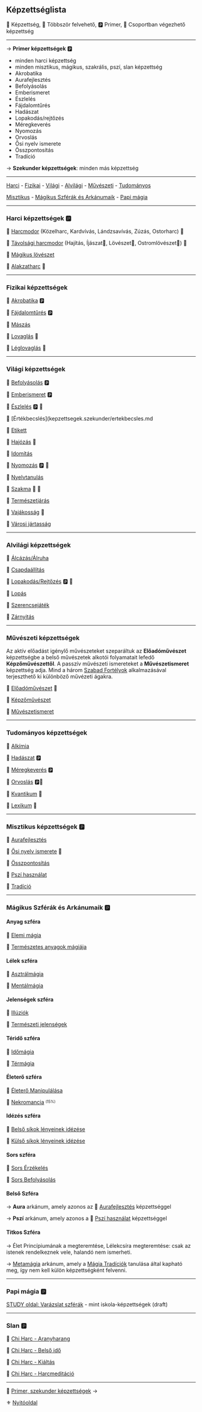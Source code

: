 ## Képzettséglista

🔵 Képzettség, 🔁 Többször felvehető, 🅿️ Primer, 🤝 Csoportban végezhető képzettség

---

→ **Primer képzettségek** 🅿️
- minden harci képzettség
- minden misztikus, mágikus, szakrális, pszí, slan képzettség
- Akrobatika
- Aurafejlesztés
- Befolyásolás
- Emberismeret
- Észlelés
- Fájdalomtűrés
- Hadászat
- Lopakodás/rejtőzés
- Méregkeverés
- Nyomozás
- Orvoslás
- Ősi nyelv ismerete
- Összpontosítás
- Tradíció

→ **Szekunder képzettségek**: minden más képzettség

---

[Harci](#harci-k%C3%A9pzetts%C3%A9gek-%F0%9F%85%BF%EF%B8%8F) - [Fizikai](#fizikai-k%C3%A9pzetts%C3%A9gek) - [Világi](#vil%C3%A1gi-k%C3%A9pzetts%C3%A9gek) - [Alvilági](#alvil%C3%A1gi-k%C3%A9pzetts%C3%A9gek) - [Művészeti](#m%C5%B1v%C3%A9szeti-k%C3%A9pzetts%C3%A9gek) - [Tudományos](#tudom%C3%A1nyos-k%C3%A9pzetts%C3%A9gek)

[Misztikus](#misztikus-k%C3%A9pzetts%C3%A9gek-%F0%9F%85%BF%EF%B8%8F) - [Mágikus Szférák és Arkánumaik](#m%C3%A1gikus-szf%C3%A9r%C3%A1k-%C3%A9s-ark%C3%A1numaik-%F0%9F%85%BF%EF%B8%8F) - [Papi mágia](#papi-m%C3%A1gia-%F0%9F%85%BF%EF%B8%8F)

---
### Harci képzettségek 🅿️

🔵 [Harcmodor](kepzettsegek.primer.harci/harcmodor.md) (Közelharc, Kardvívás, Lándzsavívás, Zúzás, Ostorharc) 🔁

🔵 [Távolsági harcmodor](kepzettsegek.primer.harci/tavolsagi_harcmodor.md) (Hajítás, Íjászat🤝, Lövészet🤝, Ostromlövészet🤝) 🔁

🔵 [Mágikus lövészet](kepzettsegek.primer.harci/magikus_loveszet.md)

🔵 [Alakzatharc](kepzettsegek.primer.harci/alakzatharc.md) 🤝

---
### Fizikai képzettségek

🔵 [Akrobatika](kepzettsegek.primer.altalanos/akrobatika.md) 🅿️

🔵 [Fájdalomtűrés](kepzettsegek.primer.altalanos/fajdalomtures.md) 🅿️

🔵 [Mászás](kepzettsegek.szekunder/maszas.md)

🔵 [Lovaglás](kepzettsegek.szekunder/lovaglas.md) 🤝

🔵 [Léglovaglás](kepzettsegek.szekunder/leglovaglas.md) 🤝

---
### Világi képzettségek

🔵 [Befolyásolás](kepzettsegek.primer.altalanos/befolyasolas.md) 🅿️

🔵 [Emberismeret](kepzettsegek.primer.altalanos/emberismeret.md) 🅿️

🔵 [Észlelés](kepzettsegek.primer.altalanos/eszleles.md) 🅿️ 🤝

🔵 [Értékbecslés](kepzettsegek.szekunder/ertekbecsles.md

🔵 [Etikett](kepzettsegek.szekunder/etikett.md)

🔵 [Hajózás](kepzettsegek.szekunder/hajozas.md) 🤝

🔵 [Idomítás](kepzettsegek.szekunder/idomitas.md)

🔵 [Nyomozás](kepzettsegek.primer.altalanos/nyomozas.md) 🅿️ 🤝

🔵 [Nyelvtanulás](kepzettsegek.szekunder/nyelvtanulas.md)

🔵 [Szakma](kepzettsegek.szekunder/szakma.md) 🤝 🔁

🔵 [Természetjárás](kepzettsegek.szekunder/termeszetjaras.md)

🔵 [Vajákosság](kepzettsegek.szekunder/vajakossag.md) 🤝

🔵 [Városi jártasság](kepzettsegek.szekunder/varosi_jartassag.md)

---
### Alvilági képzettségek

🔵 [Álcázás/Álruha](kepzettsegek.szekunder/alcazas_alruha.md)

🔵 [Csapdaállítás](kepzettsegek.szekunder/csapdaallitas.md)

🔵 [Lopakodás/Rejtőzés](kepzettsegek.primer.altalanos/lopakodas_rejtozes.md) 🅿️ 🤝

🔵 [Lopás](kepzettsegek.szekunder/lopas.md)

🔵 [Szerencsejáték](kepzettsegek.szekunder/szerencsejatek.md)

🔵 [Zárnyitás](kepzettsegek.szekunder/zarnyitas.md)


---
### Művészeti képzettségek

Az aktív előadást igénylő művészeteket szeparáltuk az **Előadóművészet** képzettségbe a belső művészetek alkotói folyamatait lefedő **Képzőművészettől**. A passzív művészeti ismereteket a **Művészetismeret** képzettség adja. Mind a három  [Szabad Fortélyok](042_szabad_fortelyok.md) alkalmazásával terjeszthető ki különböző művézeti ágakra.

🔵 [Előadóművészet](kepzettsegek.szekunder/eloadomuveszet.md) 🤝

🔵 [Képzőművészet](kepzettsegek.szekunder/kepzomuveszet.md)

🔵 [Művészetismeret](kepzettsegek.szekunder/muveszetismeret.md)

---
### Tudományos képzettségek

🔵 [Alkímia](kepzettsegek.szekunder/alkimia.md)

🔵 [Hadászat](kepzettsegek.primer.altalanos/hadaszat.md) 🅿️

🔵 [Méregkeverés](kepzettsegek.primer.altalanos/meregkeveres.md) 🅿️

🔵 [Orvoslás](kepzettsegek.primer.altalanos/orvoslas.md) 🅿️🤝

🔵 [Kvantikum](kepzettsegek.szekunder/kvantikum.md) 🤝

🔵 [Lexikum](kepzettsegek.szekunder/lexikum.md) 🤝

---
### Misztikus képzettségek 🅿️

🔵 [Aurafejlesztés](kepzettsegek.primer.misztikus/aurafejlesztes.md)

🔵 [Ősi nyelv ismerete](kepzettsegek.primer.misztikus/osi_nyelv_ismerete.md) 🔁

🔵 [Összpontosítás](kepzettsegek.primer.misztikus/osszpontositas.md)

🔵 [Pszí használat](kepzettsegek.primer.misztikus/pszi_hasznalat.md)

🔵 [Tradíció](kepzettsegek.primer.misztikus/tradicio.md)

---
### Mágikus Szférák és Arkánumaik 🅿️

#### Anyag szféra

🔵 [Elemi mágia](kepzettsegek.primer.arkanumok/elemi_magia.md)

🔵 [Természetes anyagok mágiája](kepzettsegek.primer.arkanumok/termeszetes_anyagok_magiaja.md)

####  Lélek szféra

🔵 [Asztrálmágia](kepzettsegek.primer.arkanumok/asztralmagia.md)

🔵 [Mentálmágia](kepzettsegek.primer.arkanumok/mentalmagia.md)

#### Jelenségek szféra

🔵 [Illúziók](kepzettsegek.primer.arkanumok/illuziok.md)

🔵 [Természeti jelenségek](kepzettsegek.primer.arkanumok/termeszeti_jelensegek.md)

#### Téridő szféra

🔵 [Időmágia](kepzettsegek.primer.arkanumok/idomagia.md)

🔵 [Térmágia](kepzettsegek.primer.arkanumok/termagia.md)

#### Életerő szféra

🔵 [Életerő Manipulálása](kepzettsegek.primer.arkanumok/eletero_manipulalasa.md)

🔵 [Nekromancia](kepzettsegek.primer.arkanumok/nekromancia.md)  <sup><sub>(15%)</sub></sup>

#### Idézés szféra

🔵 [Belső síkok lényeinek idézése](kepzettsegek.primer.arkanumok/idezes_belso_sikok.md)

🔵 [Külső síkok lényeinek idézése](kepzettsegek.primer.arkanumok/idezes_kulso_sikok.md)

#### Sors szféra

🔵 [Sors Érzékelés](kepzettsegek.primer.arkanumok/sors_erzekeles.md)

🔵 [Sors Befolyásolás](kepzettsegek.primer.arkanumok/sors_befolyasolas.md)

#### Belső Szféra

→ **Aura** arkánum, amely azonos az 🔵 [Aurafejlesztés](kepzettsegek.primer.misztikus/aurafejlesztes.md) képzettséggel

→ **Pszí** arkánum, amely azonos a 🔵 [Pszí használat](kepzettsegek.primer.misztikus/pszi_hasznalat.md) képzettséggel

#### Titkos Szféra

→ Élet Princípiumának a megteremtése, Lélekcsíra megteremtése: csak az istenek rendelkeznek vele, halandó nem ismerheti.

→ [Metamágia](kepzettsegek.primer.arkanumok/metamagia.md) arkánum, amely a [Mágia Tradíciók](051_00_magia_tradiciok.md) tanulása által kapható meg, így nem kell külön képzettségként felvenni.

---
### Papi mágia 🅿️

[STUDY oldal: Varázslat szférák](https://github.com/kaktusztea/szilankrpg/wiki/STUDY.magiatradicio.papimagia#var%C3%A1zslat-szf%C3%A9r%C3%A1k) - mint iskola-képzettségek (draft)

---
### Slan 🅿️

🔵 [Chi Harc - Aranyharang](kepzettsegek.primer.slan/chi_harc_aranyharang.md)

🔵 [Chi Harc - Belső idő](kepzettsegek.primer.slan/chi_harc_belso_ido.md)

🔵 [Chi Harc - Kiáltás](kepzettsegek.primer.slan/chi_harc_kialtas.md)

🔵 [Chi Harc - Harcmeditáció](kepzettsegek.primer.slan/chi_harc_harcmeditacio.md)

---

🔗 [Primer, szekunder képzettségek](030_02_primer_szekunder_kepzettsegek.md) →

⚜️ [Nyitóoldal](start.md#3-k%C3%A9pzetts%C3%A9grendszer-)

